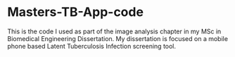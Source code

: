 # Masters-TB-App-code

This is the code I used as part of the image analysis chapter in my MSc in Biomedical Engineering Dissertation. My dissertation is focused on a mobile phone based Latent Tuberculosis Infection screening tool.
